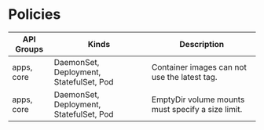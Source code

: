 # Policies

|API Groups|Kinds|Description|
|---|---|---|
|apps, core|DaemonSet, Deployment, StatefulSet, Pod|Container images can not use the latest tag.|
|apps, core|DaemonSet, Deployment, StatefulSet, Pod|EmptyDir volume mounts must specify a size limit.|
